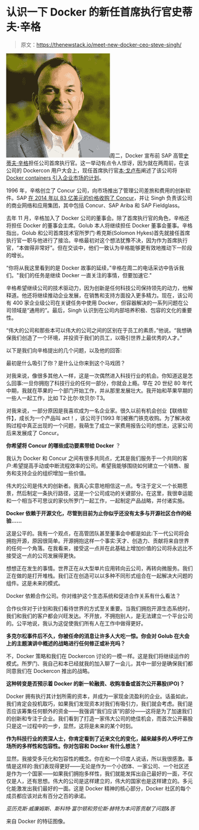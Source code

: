 # 认识一下 Docker 的新任首席执行官史蒂夫·辛格

> 原文：<https://thenewstack.io/meet-new-docker-ceo-steve-singh/>

![](img/29ce8c0f4b1188229fd44d18d49baf5c.png)周二，Docker 宣布前 SAP 高管[史蒂夫·辛格](https://twitter.com/stevessingh)担任公司首席执行官。这一举动有点令人惊讶，因为就在两周前，在该公司的 Dockercon 用户大会上，现任首席执行官[本·戈卢布](https://twitter.com/golubbe?lang=en)阐述了该公司将[Docker containers 引入企业市场的计划](https://thenewstack.io/focused-enterprise-docker-doesnt-fear-kubernetes/)。

1996 年，辛格创立了 Concur 公司，向市场推出了管理公司差旅和费用的创新软件。SAP [在 2014 年以 83 亿美元的价格收购了 Concur](https://www.concur.com/newsroom/article/sap-completes-acquisition-of-concur)，并让 Singh 负责该公司的商业网络和应用集团，其中包括 Concur、SAP Ariba 和 SAP Fieldglass。

去年 11 月，辛格加入了 Docker 公司的董事会。除了首席执行官的角色，辛格还将担任 Docker 的董事会主席。Golub 本人将继续担任 Docker 董事会董事。辛格指出，Golub 和公司首席技术官所罗门·希克斯(Solomon Hykes)首先就接任首席执行官一职与他进行了接洽。辛格最初对这个想法犹豫不决，因为作为首席执行官，“本做得非常好”。但在交谈中，他们一致认为辛格能够更有效地推动下一阶段的增长。

“你将从我这里看到的是 Docker 故事的延续，”辛格在周二的电话采访中告诉我们。"我们的任务是继续 Docker 一直关注的事情，但要加速它."

辛格希望继续公司的技术驱动力，因为创新是任何科技公司保持领先的动力，他解释道。他还将继续推动企业发展，在销售和支持方面投入更多精力。现在，该公司有 400 家企业级公司在关键任务中使用 Docker，但容器解决的一系列问题在公司领域是“通用的”。最后，Singh 认识到在公司内部培养积极、包容的文化的重要性。

“伟大的公司和那些本可以伟大的公司之间的区别在于员工的素质，”他说。“我想确保我们创造了一个环境，并投资于我们的员工，以吸引世界上最优秀的人才。”

以下是我们向辛格提出的几个问题，以及他的回答:

最初是什么吸引了你？是什么让你来到这个马戏团？

对我来说，像很多其他人一样，这是一次偶然进入科技行业的机会。你知道这是怎么回事:一旦你拥抱了科技行业的任何一部分，你就会上瘾。早在 20 世纪 80 年代中期，我就在苹果的一个部门开始工作，并从那里发展壮大。我开始和苹果早期的一些人一起工作，比如 T2·比尔·坎贝尔·T3。

对我来说，一部分原因是我喜欢成为一名企业家。很久以前有机会创业【联络软件】，成长为一个产品叫 act！，该公司于[1993 年]被赛门铁克收购。为了解决收购过程中真正出现的一个问题，我萌生了成立一家费用报告公司的想法，这家公司后来发展成了 Concur。

**你希望将 Concur 的哪些成功要素带给 Docker** ？

我认为 Docker 和 Concur 之间有很多共同点，尤其是我们服务于一个共同的客户:希望提高手动或中断流程效率的公司。希望我能够围绕如何建立一个销售、服务和支持企业的组织增加一些价值。

伟大的公司是伟大的创新者。我真心实意地相信这一点。专注于定义一个长期愿景，然后制定一条执行路径，这是一个公司成功的关键部分。在这里，我很幸运能和一个相当不可思议的家伙所罗门一起工作，一起制定产品战略，并付诸实施。

**Docker 依赖于开源文化，尽管到目前为止你似乎还没有太多与开源社区合作的经验……**

这是公平的。我有一个观点，在高管团队甚至董事会中都是如此:下一代公司将会拥抱开源，原因很简单。开源拥抱这样一个事实:天才、创造力、贡献将来自世界的任何一个角落。在我看来，接受这一点并在此基础上增加价值的公司将永远比不接受这一点的公司发展得更快。

想想正在发生的事情。世界正在从大型单片应用转向云公司，再转向微服务。我们正在做的是打开堆栈。我们正在创造可以以多种不同形式组合在一起解决大问题的组件。这是未来的模式。

Docker 依赖合作公司。你对维护这个生态系统和促进合作关系有什么看法？

合作伙伴对于计划和我们看待世界的方式至关重要。当我们拥抱开源生态系统时，我们和我们的客户都会兴旺发达。不开放，不拥抱别人，是无法建立一个平台公司的。公平地说，我认为这促使我们所有人在工作中做得更好。

**多克尔松事件后不久，你被任命的消息让许多人大吃一惊。你会对 Golub 在大会上的主题演讲中概述的战略进行任何修正或补充吗？**

不，Docker 策略和我们在 Dockercon 讨论的一模一样。这是我们将继续运作的模式。所罗门、我自己和本已经就我的加入聊了一会儿，其中一部分是确保我们都同意我们在 Dockercon 推出的战略。

**这种转变是否预示着 Docker 的新一轮融资、收购准备或首次公开募股(IPO)？**

Docker 拥有执行其计划所需的资本，并成为一家现金流盈利的企业。话虽如此，我们肯定会投机取巧，如果我们发现资本对我们有吸引力，我们就会考虑。我们是否应该筹集任何额外的资金——我强调“我们应该”的部分——这将是为了加速我们的创新和专注于企业。我们看到了打造一家伟大公司的绝佳机会，而首次公开募股只是这一过程中的一步，显然，这将是未来的某个时刻。

**作为科技行业的资深人士，你肯定看到了近来文化的变化，越来越多的人呼吁工作场所的多样性和包容性。你对包容和 Docker 有什么想法？**

显然，我接受多元化和包容性的概念。你在和一个印度人说话，所以我很感激。事情是这样的:我们表现得更好——无论是作为一个小团体、一家公司、一个社区还是作为一个国家——如果我们拥抱多样性，我们就能发挥出自己最好的一面，不仅仅是人，还有思想。伟大的公司是这样建立的，伟大的国家也是这样建立的。多元化能激发出我们最好的一面。这是 Docker 精神的核心部分，Docker 社区的每个成员都应该对此有百分之百的承诺。

*亚历克斯·威廉姆斯、斯科特·富尔顿和劳伦斯·赫特为本问答贡献了问题&答*

来自 Docker 的特征图像。

<svg xmlns:xlink="http://www.w3.org/1999/xlink" viewBox="0 0 68 31" version="1.1"><title>Group</title> <desc>Created with Sketch.</desc></svg>